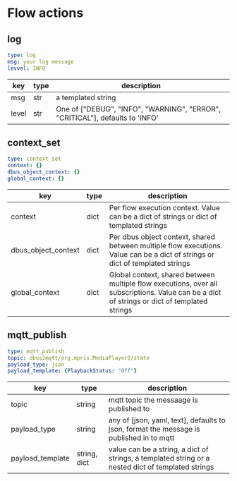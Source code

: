 # Flow actions

## log

```yaml
type: log
msg: your log message
levvel: INFO
```

| key              | type             | description  |
|------------------|------------------|--------------|
| msg              | str              | a templated string |
| level            | str              | One of ["DEBUG", "INFO", "WARNING", "ERROR", "CRITICAL"], defaults to 'INFO' |

## context_set

```yaml
type: context_set
context: {}
dbus_object_context: {}
global_context: {}
```

| key                 | type             | description  |
|---------------------|------------------|--------------|
| context             | dict | Per flow execution context. Value can be a dict of strings or dict of templated strings |
| dbus_object_context | dict | Per dbus object context, shared between multiple flow executions. Value can be a dict of strings or dict of templated strings |
| global_context      | dict | Global context, shared between multiple flow executions, over all subscriptions. Value can be a dict of strings or dict of templated strings |

## mqtt_publish

```yaml
type: mqtt_publish
topic: dbus2mqtt/org.mpris.MediaPlayer2/state
payload_type: json
payload_template: {PlaybackStatus: "Off"}
```

| key              | type             | description  |
|------------------|------------------|--------------|
| topic            | string | mqtt topic the messaage is published to |
| payload_type     | string | any of [json, yaml, text], defaults to json, format the message is published in to mqtt |
| payload_template | string, dict | value can be a string, a dict of strings, a templated string or a nested dict of templated strings |

